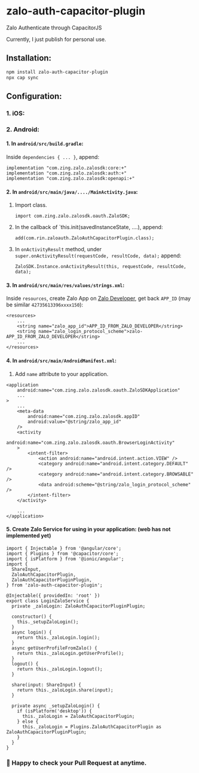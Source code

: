 # zalo-auth-capacitor-plugin
Zalo Authenticate through CapacitorJS

Currently, I just publish for personal use.

## Installation:
```bash
npm install zalo-auth-capacitor-plugin
npx cap sync
```

## Configuration:

### 1. iOS:

### 2. Android:

#### 1. In `android/src/build.gradle`:
Inside `dependencies { ... }`, append:

```
implementation "com.zing.zalo.zalosdk:core:+"
implementation "com.zing.zalo.zalosdk:auth:+"
implementation "com.zing.zalo.zalosdk:openapi:+"
```


#### 2. In `android/src/main/java/..../MainActivity.java`:
1. Import class.
    ```
    import com.zing.zalo.zalosdk.oauth.ZaloSDK;
    ```
2. In the callback of `this.init(savedInstanceState, ....), append:
    ```
    add(com.rin.zaloauth.ZaloAuthCapacitorPlugin.class);
    ```
3. In `onActivityResult` method, under `super.onActivityResult(requestCode, resultCode, data);` append:
    ```
    ZaloSDK.Instance.onActivityResult(this, requestCode, resultCode, data);
    ```
#### 3. In `android/src/main/res/values/strings.xml`:
Inside `resources`, create Zalo App on [Zalo Developer](https://developers.zalo.me/), get back `APP_ID` (may be similar `42735613396xxxx150`):
```
<resources>
    ...
    <string name="zalo_app_id">APP_ID_FROM_ZALO_DEVELOPER</string>
    <string name="zalo_login_protocol_scheme">zalo-APP_ID_FROM_ZALO_DEVELOPER</string>
    ...
</resources>
```
#### 4. In `android/src/main/AndroidManifest.xml`:
1. Add `name` attribute to your application.
```
<application
    android:name="com.zing.zalo.zalosdk.oauth.ZaloSDKApplication"
    ...
>
    ...
    <meta-data 
        android:name="com.zing.zalo.zalosdk.appID"   
        android:value="@string/zalo_app_id" 
    />
    <activity
        android:name="com.zing.zalo.zalosdk.oauth.BrowserLoginActivity"
    >
        <intent-filter>
            <action android:name="android.intent.action.VIEW" />
            <category android:name="android.intent.category.DEFAULT" />
            <category android:name="android.intent.category.BROWSABLE" />
            <data android:scheme="@string/zalo_login_protocol_scheme" />
        </intent-filter>
    </activity>

    ...
</application>
```

#### 5. Create Zalo Service for using in your application: (web has not implemented yet)

```
import { Injectable } from '@angular/core';
import { Plugins } from '@capacitor/core';
import { isPlatform } from '@ionic/angular';
import {
  ShareInput,
  ZaloAuthCapacitorPlugin,
  ZaloAuthCapacitorPluginPlugin,
} from 'zalo-auth-capacitor-plugin';

@Injectable({ providedIn: 'root' })
export class LoginZaloService {
  private _zaloLogin: ZaloAuthCapacitorPluginPlugin;

  constructor() {
    this._setupZaloLogin();
  }
  async login() {
    return this._zaloLogin.login();
  }
  async getUserProfileFromZalo() {
    return this._zaloLogin.getUserProfile();
  }
  logout() {
    return this._zaloLogin.logout();
  }

  share(input: ShareInput) {
    return this._zaloLogin.share(input);
  }

  private async _setupZaloLogin() {
    if (isPlatform('desktop')) {
      this._zaloLogin = ZaloAuthCapacitorPlugin;
    } else {
      this._zaloLogin = Plugins.ZaloAuthCapacitorPlugin as ZaloAuthCapacitorPluginPlugin;
    }
  }
}

```



### 🎉 Happy to check your Pull Request at anytime.
